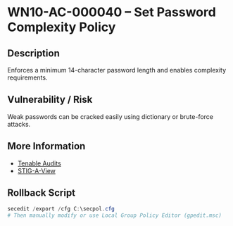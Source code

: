 # WN10-AC-000040 – Set Password Complexity Policy

## Description
Enforces a minimum 14-character password length and enables complexity requirements.

## Vulnerability / Risk
Weak passwords can be cracked easily using dictionary or brute-force attacks.

## More Information
- [Tenable Audits](https://www.tenable.com/audits/items/DISA_STIG_Microsoft_Windows_10_v3r4.audit:bf5687502fbbfb61fee6882d82edf103)
- [STIG-A-View](https://stigaview.com/products/win10/v3r4/WN10-AC-000040/)

## Rollback Script

```powershell
secedit /export /cfg C:\secpol.cfg
# Then manually modify or use Local Group Policy Editor (gpedit.msc)

```
